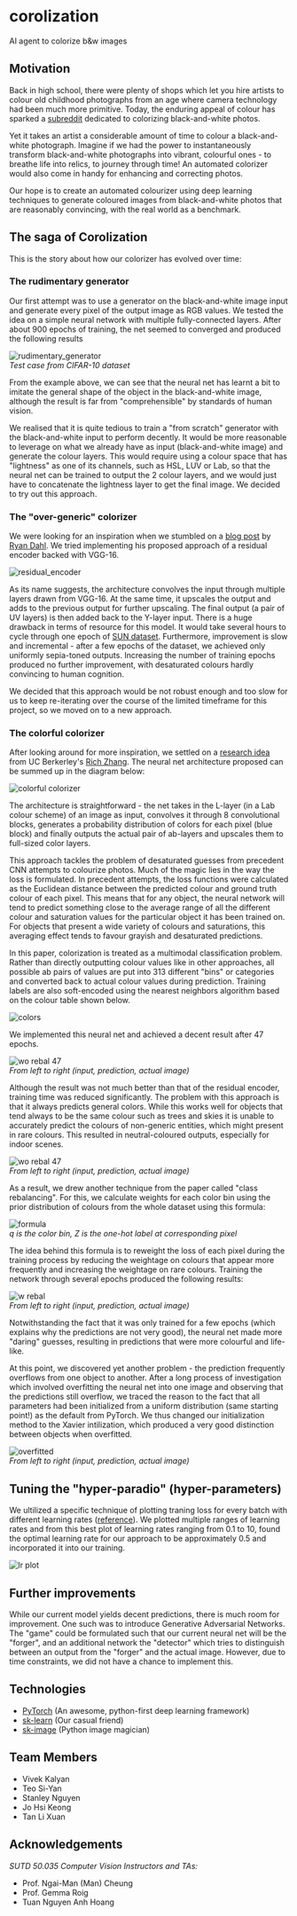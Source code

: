 # corolization

AI agent to colorize b&w images

## Motivation

Back in high school, there were plenty of shops which let you hire artists to colour old childhood photographs from an age where camera technology had been much more primitive. Today, the enduring appeal of colour has sparked a [subreddit](https://www.reddit.com/r/Colorization/) dedicated to colorizing black-and-white photos.

Yet it takes an artist a considerable amount of time to colour a black-and-white photograph. Imagine if we had the power to instantaneously transform black-and-white photographs into vibrant, colourful ones - to breathe life into relics, to journey through time! An automated colorizer would also come in handy for enhancing and correcting photos.

Our hope is to create an automated colourizer using deep learning techniques to generate coloured images from black-and-white photos that are reasonably convincing, with the real world as a benchmark.

## The saga of Corolization

This is the story about how our colorizer has evolved over time:

### The rudimentary generator

Our first attempt was to use a generator on the black-and-white image input and generate every pixel of the output image as RGB values. We tested the idea on a simple neural network with multiple fully-connected layers. After about 900 epochs of training, the net seemed to converged and produced the following results

![rudimentary_generator](pictures/rudimentary_gen.png)
<br/>_Test case from CIFAR-10 dataset_

From the example above, we can see that the neural net has learnt a bit to imitate the general shape of the object in the black-and-white image, although the result is far from "comprehensible" by standards of human vision.

We realised that it is quite tedious to train a "from scratch" generator with the black-and-white input to perform decently. It would be more reasonable to leverage on what we already have as input (black-and-white image) and generate the colour layers. This would require using a colour space that has "lightness" as one of its channels, such as HSL, LUV or Lab, so that the neural net can be trained to output the 2 colour layers, and we would just have to concatenate the lightness layer to get the final image. We decided to try out this approach.

### The "over-generic" colorizer

We were looking for an inspiration when we stumbled on a [blog post](http://tinyclouds.org/colorize/) by [Ryan Dahl](https://github.com/ry). We tried implementing his proposed approach of a residual encoder backed with VGG-16.

![residual_encoder](pictures/residual_encoder.png)

As its name suggests, the architecture convolves the input through multiple layers drawn from VGG-16. At the same time, it upscales the output and adds to the previous output for further upscaling. The final output (a pair of UV layers) is then added back to the Y-layer input. There is a huge drawback in terms of resource for this model. It would take several hours to cycle through one epoch of [SUN dataset](https://groups.csail.mit.edu/vision/SUN/). Furthermore, improvement is slow and incremental - after a few epochs of the dataset, we achieved only uniformly sepia-toned outputs. Increasing the number of training epochs produced no further improvement, with desaturated colours hardly convincing to human cognition.

We decided that this approach would be not robust enough and too slow for us to keep re-iterating over the course of the limited timeframe for this project, so we moved on to a new approach.

### The colorful colorizer

After looking around for more inspiration, we settled on a [research idea](http://richzhang.github.io/colorization/) from UC Berkerley's [Rich Zhang](http://richzhang.github.io/). The neural net architecture proposed can be summed up in the diagram below:

![colorful colorizer](pictures/colorful_colorizer.jpg)

The architecture is straightforward - the net takes in the L-layer (in a Lab colour scheme) of an image as input, convolves it through 8 convolutional blocks, generates a probability distribution of colors for each pixel (blue block) and finally outputs the actual pair of ab-layers and upscales them to full-sized color layers.

This approach tackles the problem of desaturated guesses from precedent CNN attempts to colourize photos. Much of the magic lies in the way the loss is formulated. In precedent attempts, the loss functions were calculated as the Euclidean distance between the predicted colour and ground truth colour of each pixel. This means that for any object, the neural network will tend to predict something close to the average range of all the different colour and saturation values for the particular object it has been trained on. For objects that present a wide variety of colours and saturations, this averaging effect tends to favour grayish and desaturated predictions.

In this paper, colorization is treated as a multimodal classification problem. Rather than directly outputting colour values like in other approaches, all possible ab pairs of values are put into 313 different "bins" or categories and converted back to actual colour values during prediction. Training labels are also soft-encoded using the nearest neighbors algorithm based on the colour table shown below.

![colors](pictures/colors.png)

We implemented this neural net and achieved a decent result after 47 epochs.

![wo rebal 47](<pictures/10_apr-(3.04)-47epoch_vgood.png>)
<br/>_From left to right (input, prediction, actual image)_

Although the result was not much better than that of the residual encoder, training time was reduced significantly. The problem with this approach is that it always predicts general colors. While this works well for objects that tend always to be the same colour such as trees and skies it is unable to accurately predict the colours of non-generic entities, which might present in rare colours. This resulted in neutral-coloured outputs, especially for indoor scenes.

![wo rebal 47](<pictures/10_apr-(3.04)-47epoch_indoor.png>)
<br/>_From left to right (input, prediction, actual image)_

As a result, we drew another technique from the paper called "class rebalancing". For this, we calculate weights for each color bin using the prior distribution of colours from the whole dataset using this formula:

![formula](pictures/formula_rebal.png)
<br/>_q is the color bin, Z is the one-hot label at corresponding pixel_

The idea behind this formula is to reweight the loss of each pixel during the training process by reducing the weightage on colours that appear more frequently and increasing the weightage on rare colours. Training the network through several epochs produced the following results:

![w rebal](pictures/10_apr-rebal3.png)
<br/>_From left to right (input, prediction, actual image)_

Notwithstanding the fact that it was only trained for a few epochs (which explains why the predictions are not very good), the neural net made more "daring" guesses, resulting in predictions that were more colourful and life-like.

At this point, we discovered yet another problem - the prediction frequently overflows from one object to another. After a long process of investigation which involved overfitting the neural net into one image and observing that the predictions still overflow, we traced the reason to the fact that all parameters had been initialized from a uniform distribution (same starting point!) as the default from PyTorch. We thus changed our initialization method to the Xavier intilization, which produced a very good distinction between objects when overfitted.

![overfitted](pictures/overfit_2.png)
<br/>_From left to right (input, prediction, actual image)_

## Tuning the "hyper-paradio" (hyper-parameters)

We ultilized a specific technique of plotting traning loss for every batch with different learning rates ([reference](https://towardsdatascience.com/estimating-optimal-learning-rate-for-a-deep-neural-network-ce32f2556ce0)). We plotted multiple ranges of learning rates and from this best plot of learning rates ranging from 0.1 to 10, found the optimal learning rate for our approach to be approximately 0.5 and incorporated it into our training.

![lr plot](pictures/lr_finder_10percent.png)

## Further improvements

While our current model yields decent predictions, there is much room for improvement. One such was to introduce Generative Adversarial Networks. The "game" could be formulated such that our current neural net will be the "forger", and an additional network the "detector" which tries to distinguish between an output from the "forger" and the actual image. However, due to time constraints, we did not have a chance to implement this.

## Technologies

* [PyTorch](http://pytorch.org/) (An awesome, python-first deep learning framework)
* [sk-learn](http://scikit-learn.org/) (Our casual friend)
* [sk-image](http://scikit-image.org/) (Python image magician)

## Team Members

* Vivek Kalyan
* Teo Si-Yan
* Stanley Nguyen
* Jo Hsi Keong
* Tan Li Xuan

## Acknowledgements

_SUTD 50.035 Computer Vision Instructors and TAs:_

* Prof. Ngai-Man (Man) Cheung
* Prof. Gemma Roig
* Tuan Nguyen Anh Hoang
